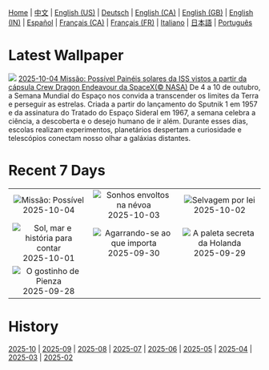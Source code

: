 [Home](../README.md) | [中文](zh-CN.md) | [English (US)](en-US.md) | [Deutsch](de-DE.md) | [English (CA)](en-CA.md) | [English (GB)](en-GB.md) | [English (IN)](en-IN.md) | [Español](es-ES.md) | [Français (CA)](fr-CA.md) | [Français (FR)](fr-FR.md) | [Italiano](it-IT.md) | [日本語](ja-JP.md) | [Português](pt-BR.md)

# Latest Wallpaper
![](https://www.bing.com/th?id=OHR.DragonEndeavour_PT-BR6949241146_UHD.jpg)
[2025-10-04 Missão: Possível Painéis solares da ISS vistos a partir da cápsula Crew Dragon Endeavour da SpaceX(© NASA)](https://www.bing.com/th?id=OHR.DragonEndeavour_PT-BR6949241146_UHD.jpg)
De 4 a 10 de outubro, a Semana Mundial do Espaço nos convida a transcender os limites da Terra e perseguir as estrelas. Criada a partir do lançamento do Sputnik 1 em 1957 e da assinatura do Tratado do Espaço Sideral em 1967, a semana celebra a ciência, a descoberta e o desejo humano de ir além. Durante esses dias, escolas realizam experimentos, planetários despertam a curiosidade e telescópios conectam nosso olhar a galáxias distantes.

# Recent 7 Days
|  |  |  |
|:---:|:---:|:---:|
| ![](https://www.bing.com/th?id=OHR.DragonEndeavour_PT-BR6949241146_400x240.jpg "Missão: Possível") 2025-10-04 | ![](https://www.bing.com/th?id=OHR.SkyeHeather_PT-BR7113823627_400x240.jpg "Sonhos envoltos na névoa") 2025-10-03 | ![](https://www.bing.com/th?id=OHR.OxbowBend_PT-BR2338383870_400x240.jpg "Selvagem por lei") 2025-10-02 |
| ![](https://www.bing.com/th?id=OHR.PraiaPortoGalinhas_PT-BR2218477838_400x240.jpg "Sol, mar e história para contar") 2025-10-01 | ![](https://www.bing.com/th?id=OHR.EucalyptusKoala_PT-BR2049021569_400x240.jpg "Agarrando-se ao que importa") 2025-09-30 | ![](https://www.bing.com/th?id=OHR.HoutenHouses_PT-BR1748801440_400x240.jpg "A paleta secreta da Holanda") 2025-09-29 |
| ![](https://www.bing.com/th?id=OHR.PienzaItaly_PT-BR0767999929_400x240.jpg "O gostinho de Pienza") 2025-09-28 |  |  |

# History
[2025-10](../archives/wallpaper/pt-BR/w_2025_10.md) | [2025-09](../archives/wallpaper/pt-BR/w_2025_09.md) | [2025-08](../archives/wallpaper/pt-BR/w_2025_08.md) | [2025-07](../archives/wallpaper/pt-BR/w_2025_07.md) | [2025-06](../archives/wallpaper/pt-BR/w_2025_06.md) | [2025-05](../archives/wallpaper/pt-BR/w_2025_05.md) | [2025-04](../archives/wallpaper/pt-BR/w_2025_04.md) | [2025-03](../archives/wallpaper/pt-BR/w_2025_03.md) | [2025-02](../archives/wallpaper/pt-BR/w_2025_02.md)
